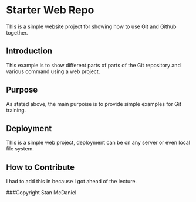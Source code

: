 # Starter Web Repo

This is a simple website project for showing how to use Git and Github together.
## Introduction

This example is to show different parts of parts of the Git repository and various command using a web project.

## Purpose

As stated above, the main purpoise is to provide simple examples for Git training. 

## Deployment
This is a simple web project, deployment can be on any server or even local file system. 

## How to Contribute
I had to add this in because I got ahead of the lecture.

###Copyright
Stan McDaniel